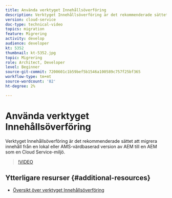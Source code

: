 ```yaml
---
title: Använda verktyget Innehållsöverföring
description: Verktyget Innehållsöverföring är det rekommenderade sättet att migrera innehåll från en lokal eller AMS-värdbaserad version av AEM till en AEM som en Cloud Service-miljö.
version: cloud-service
doc-type: technical-video
topics: migration
feature: Migrering
activity: develop
audience: developer
kt: 5352
thumbnail: kt-5352.jpg
topic: Migrering
role: Architect, Developer
level: Beginner
source-git-commit: 7200601c1b59bef5b1546a100589c757f25bf365
workflow-type: tm+mt
source-wordcount: '82'
ht-degree: 2%

---
```



# Använda verktyget Innehållsöverföring

Verktyget Innehållsöverföring är det rekommenderade sättet att migrera innehåll från en lokal eller AMS-värdbaserad version av AEM till en AEM som en Cloud Service-miljö.

>[!VIDEO](https://video.tv.adobe.com/v/35460/?quality=12&learn=on)

## Ytterligare resurser {#additional-resources}

* [Översikt över verktyget Innehållsöverföring](https://experienceleague.adobe.com/docs/experience-manager-cloud-service/moving/cloud-migration/content-transfer-tool/overview-content-transfer-tool.html)
